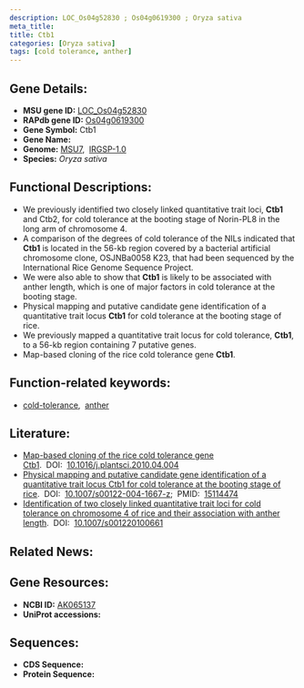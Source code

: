 ```yaml
---
description: LOC_Os04g52830 ; Os04g0619300 ; Oryza sativa
meta_title:
title: Ctb1
categories: [Oryza sativa]
tags: [cold tolerance, anther]
---
```


## Gene Details:
- **MSU gene ID:** [LOC_Os04g52830](http://rice.uga.edu/cgi-bin/ORF_infopage.cgi?orf=LOC_Os04g52830)  
- **RAPdb gene ID:** [Os04g0619300](https://rapdb.dna.affrc.go.jp/locus/?name=Os04g0619300)  
- **Gene Symbol:** Ctb1
- **Gene Name:**
- **Genome:**  [MSU7](http://rice.uga.edu/),&nbsp;&nbsp;[IRGSP-1.0](https://rapdb.dna.affrc.go.jp/download/irgsp1.html)
- **Species:** *Oryza sativa*

## Functional Descriptions:
   - We previously identified two closely linked quantitative trait loci, **Ctb1** and Ctb2, for cold tolerance at the booting stage of Norin-PL8 in the long arm of chromosome 4.
   - A comparison of the degrees of cold tolerance of the NILs indicated that **Ctb1** is located in the 56-kb region covered by a bacterial artificial chromosome clone, OSJNBa0058 K23, that had been sequenced by the International Rice Genome Sequence Project.
   - We were also able to show that **Ctb1** is likely to be associated with anther length, which is one of major factors in cold tolerance at the booting stage.
   - Physical mapping and putative candidate gene identification of a quantitative trait locus **Ctb1** for cold tolerance at the booting stage of rice.
   - We previously mapped a quantitative trait locus for cold tolerance, **Ctb1**, to a 56-kb region containing 7 putative genes.
   - Map-based cloning of the rice cold tolerance gene **Ctb1**.

## Function-related keywords:
   - [cold-tolerance](/tags/cold-tolerance/),&nbsp;&nbsp;[anther](/tags/anther/)

## Literature:
   - [Map-based cloning of the rice cold tolerance gene Ctb1](https://www.doi.org/10.1016/j.plantsci.2010.04.004).&nbsp;&nbsp;DOI:&nbsp;&nbsp;[10.1016/j.plantsci.2010.04.004](https://www.doi.org/10.1016/j.plantsci.2010.04.004)
   - [Physical mapping and putative candidate gene identification of a quantitative trait locus Ctb1 for cold tolerance at the booting stage of rice](https://www.doi.org/10.1007/s00122-004-1667-z).&nbsp;&nbsp;DOI:&nbsp;&nbsp;[10.1007/s00122-004-1667-z](https://www.doi.org/10.1007/s00122-004-1667-z);&nbsp;&nbsp;PMID:&nbsp;&nbsp;[15114474](https://pubmed.ncbi.nlm.nih.gov/15114474/)
   - [Identification of two closely linked quantitative trait loci for cold tolerance on chromosome 4 of rice and their association with anther length](https://www.doi.org/10.1007/s001220100661).&nbsp;&nbsp;DOI:&nbsp;&nbsp;[10.1007/s001220100661](https://www.doi.org/10.1007/s001220100661)

## Related News:

## Gene Resources:
- **NCBI ID:**  [AK065137](http://www.ncbi.nlm.nih.gov/nuccore/AK065137)
- **UniProt accessions:** [](https://www.uniprot.org/uniprotkb//entry)

## Sequences:
- **CDS Sequence:**
- **Protein Sequence:**
